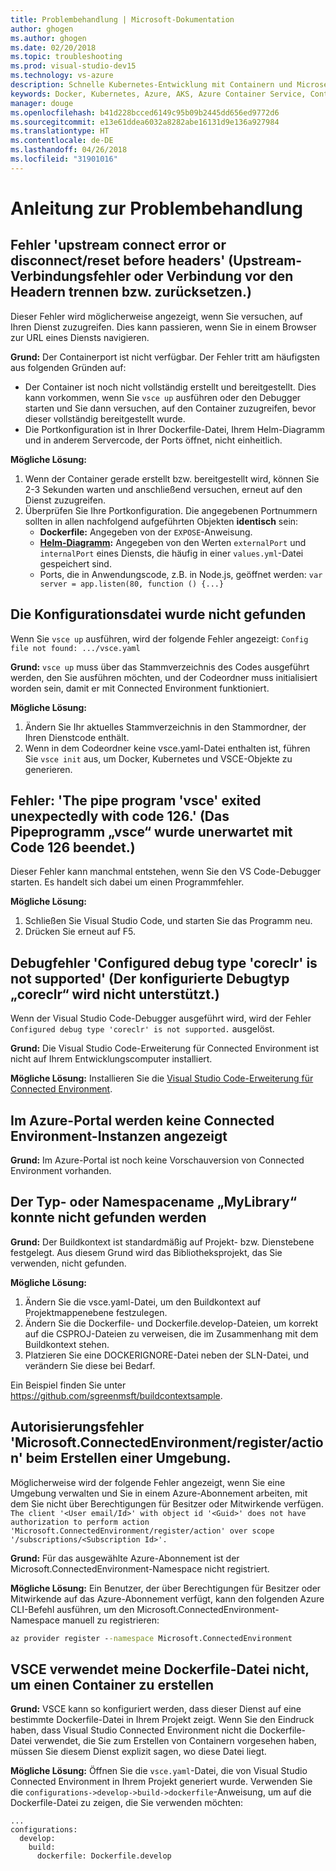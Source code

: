 ```yaml
---
title: Problembehandlung | Microsoft-Dokumentation
author: ghogen
ms.author: ghogen
ms.date: 02/20/2018
ms.topic: troubleshooting
ms.prod: visual-studio-dev15
ms.technology: vs-azure
description: Schnelle Kubernetes-Entwicklung mit Containern und Microservices in Azure
keywords: Docker, Kubernetes, Azure, AKS, Azure Container Service, Container
manager: douge
ms.openlocfilehash: b41d228bcced6149c95b09b2445dd656ed9772d6
ms.sourcegitcommit: e13e61ddea6032a8282abe16131d9e136a927984
ms.translationtype: HT
ms.contentlocale: de-DE
ms.lasthandoff: 04/26/2018
ms.locfileid: "31901016"
---
```

# <a name="troubleshooting-guide"></a>Anleitung zur Problembehandlung

## <a name="error-upstream-connect-error-or-disconnectreset-before-headers"></a>Fehler 'upstream connect error or disconnect/reset before headers' (Upstream-Verbindungsfehler oder Verbindung vor den Headern trennen bzw. zurücksetzen.)
Dieser Fehler wird möglicherweise angezeigt, wenn Sie versuchen, auf Ihren Dienst zuzugreifen. Dies kann passieren, wenn Sie in einem Browser zur URL eines Diensts navigieren. 

**Grund:** Der Containerport ist nicht verfügbar. Der Fehler tritt am häufigsten aus folgenden Gründen auf: 
* Der Container ist noch nicht vollständig erstellt und bereitgestellt. Dies kann vorkommen, wenn Sie `vsce up` ausführen oder den Debugger starten und Sie dann versuchen, auf den Container zuzugreifen, bevor dieser vollständig bereitgestellt wurde.
* Die Portkonfiguration ist in Ihrer Dockerfile-Datei, Ihrem Helm-Diagramm und in anderem Servercode, der Ports öffnet, nicht einheitlich.

**Mögliche Lösung:**
1. Wenn der Container gerade erstellt bzw. bereitgestellt wird, können Sie 2-3 Sekunden warten und anschließend versuchen, erneut auf den Dienst zuzugreifen. 
1. Überprüfen Sie Ihre Portkonfiguration. Die angegebenen Portnummern sollten in allen nachfolgend aufgeführten Objekten **identisch** sein:
    * **Dockerfile:** Angegeben von der `EXPOSE`-Anweisung.
    * **[Helm-Diagramm](https://docs.helm.sh):** Angegeben von den Werten `externalPort` und `internalPort` eines Diensts, die häufig in einer `values.yml`-Datei gespeichert sind.
    * Ports, die in Anwendungscode, z.B. in Node.js, geöffnet werden: `var server = app.listen(80, function () {...}`


## <a name="config-file-not-found"></a>Die Konfigurationsdatei wurde nicht gefunden
Wenn Sie `vsce up` ausführen, wird der folgende Fehler angezeigt: `Config file not found: .../vsce.yaml`

**Grund:** `vsce up` muss über das Stammverzeichnis des Codes ausgeführt werden, den Sie ausführen möchten, und der Codeordner muss initialisiert worden sein, damit er mit Connected Environment funktioniert.

**Mögliche Lösung:**
1. Ändern Sie Ihr aktuelles Stammverzeichnis in den Stammordner, der Ihren Dienstcode enthält. 
1. Wenn in dem Codeordner keine vsce.yaml-Datei enthalten ist, führen Sie `vsce init` aus, um Docker, Kubernetes und VSCE-Objekte zu generieren.

## <a name="error-the-pipe-program-vsce-exited-unexpectedly-with-code-126"></a>Fehler: 'The pipe program 'vsce' exited unexpectedly with code 126.' (Das Pipeprogramm „vsce“ wurde unerwartet mit Code 126 beendet.)
Dieser Fehler kann manchmal entstehen, wenn Sie den VS Code-Debugger starten. Es handelt sich dabei um einen Programmfehler.

**Mögliche Lösung:**
1. Schließen Sie Visual Studio Code, und starten Sie das Programm neu.
2. Drücken Sie erneut auf F5.


## <a name="debugging-error-configured-debug-type-coreclr-is-not-supported"></a>Debugfehler 'Configured debug type 'coreclr' is not supported' (Der konfigurierte Debugtyp „coreclr“ wird nicht unterstützt.)
Wenn der Visual Studio Code-Debugger ausgeführt wird, wird der Fehler `Configured debug type 'coreclr' is not supported.` ausgelöst.

**Grund:** Die Visual Studio Code-Erweiterung für Connected Environment ist nicht auf Ihrem Entwicklungscomputer installiert.

**Mögliche Lösung:** Installieren Sie die [Visual Studio Code-Erweiterung für Connected Environment](get-started-netcore-01.md#get-kubernetes-debugging-for-vs-code).


## <a name="the-azure-portal-doesnt-show-connected-environment-instances"></a>Im Azure-Portal werden keine Connected Environment-Instanzen angezeigt

**Grund:** Im Azure-Portal ist noch keine Vorschauversion von Connected Environment vorhanden.


## <a name="the-type-or-namespace-name-mylibrary-could-not-be-found"></a>Der Typ- oder Namespacename „MyLibrary“ konnte nicht gefunden werden

**Grund:** Der Buildkontext ist standardmäßig auf Projekt- bzw. Dienstebene festgelegt. Aus diesem Grund wird das Bibliotheksprojekt, das Sie verwenden, nicht gefunden.

**Mögliche Lösung:**
1. Ändern Sie die vsce.yaml-Datei, um den Buildkontext auf Projektmappenebene festzulegen.
2. Ändern Sie die Dockerfile- und Dockerfile.develop-Dateien, um korrekt auf die CSPROJ-Dateien zu verweisen, die im Zusammenhang mit dem Buildkontext stehen.
3. Platzieren Sie eine DOCKERIGNORE-Datei neben der SLN-Datei, und verändern Sie diese bei Bedarf.

Ein Beispiel finden Sie unter https://github.com/sgreenmsft/buildcontextsample.

## <a name="microsoftconnectedenvironmentregisteraction-authorization-error-when-creating-an-environment"></a>Autorisierungsfehler 'Microsoft.ConnectedEnvironment/register/action' beim Erstellen einer Umgebung.
Möglicherweise wird der folgende Fehler angezeigt, wenn Sie eine Umgebung verwalten und Sie in einem Azure-Abonnement arbeiten, mit dem Sie nicht über Berechtigungen für Besitzer oder Mitwirkende verfügen.
`The client '<User email/Id>' with object id '<Guid>' does not have authorization to perform action 'Microsoft.ConnectedEnvironment/register/action' over scope '/subscriptions/<Subscription Id>'.`

**Grund:** Für das ausgewählte Azure-Abonnement ist der Microsoft.ConnectedEnvironment-Namespace nicht registriert.

**Mögliche Lösung:** Ein Benutzer, der über Berechtigungen für Besitzer oder Mitwirkende auf das Azure-Abonnement verfügt, kann den folgenden Azure CLI-Befehl ausführen, um den Microsoft.ConnectedEnvironment-Namespace manuell zu registrieren:

```cmd
az provider register --namespace Microsoft.ConnectedEnvironment
```

## <a name="vsce-doesnt-seem-to-use-my-existing-dockerfile-to-build-a-container"></a>VSCE verwendet meine Dockerfile-Datei nicht, um einen Container zu erstellen 

**Grund:** VSCE kann so konfiguriert werden, dass dieser Dienst auf eine bestimmte Dockerfile-Datei in Ihrem Projekt zeigt. Wenn Sie den Eindruck haben, dass Visual Studio Connected Environment nicht die Dockerfile-Datei verwendet, die Sie zum Erstellen von Containern vorgesehen haben, müssen Sie diesem Dienst explizit sagen, wo diese Datei liegt. 

**Mögliche Lösung:** Öffnen Sie die `vsce.yaml`-Datei, die von Visual Studio Connected Environment in Ihrem Projekt generiert wurde. Verwenden Sie die `configurations->develop->build->dockerfile`-Anweisung, um auf die Dockerfile-Datei zu zeigen, die Sie verwenden möchten:

```
...
configurations:
  develop:
    build:
      dockerfile: Dockerfile.develop
```
